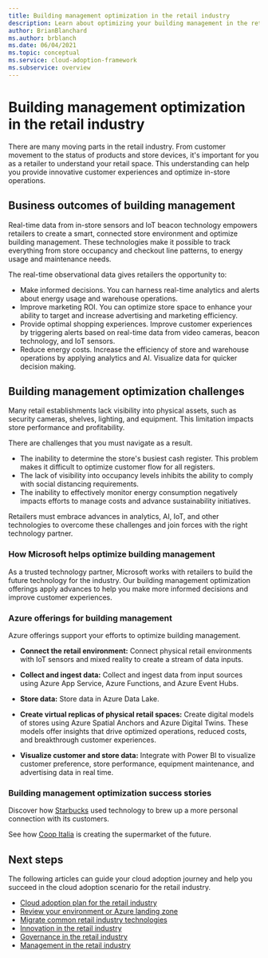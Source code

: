 ```yaml
---
title: Building management optimization in the retail industry
description: Learn about optimizing your building management in the retail industry using Azure services and the challenges you might face.
author: BrianBlanchard
ms.author: brblanch
ms.date: 06/04/2021
ms.topic: conceptual
ms.service: cloud-adoption-framework
ms.subservice: overview
---
```


# Building management optimization in the retail industry

There are many moving parts in the retail industry. From customer movement to the status of products and store devices, it's important for you as a retailer to understand your retail space. This understanding can help you provide innovative customer experiences and optimize in-store operations.

## Business outcomes of building management

Real-time data from in-store sensors and IoT beacon technology empowers retailers to create a smart, connected store environment and optimize building management. These technologies make it possible to track everything from store occupancy and checkout line patterns, to energy usage and maintenance needs.

The real-time observational data gives retailers the opportunity to:

- Make informed decisions. You can harness real-time analytics and alerts about energy usage and warehouse operations.
- Improve marketing ROI. You can optimize store space to enhance your ability to target and increase advertising and marketing efficiency.
- Provide optimal shopping experiences. Improve customer experiences by triggering alerts based on real-time data from video cameras, beacon technology, and IoT sensors.
- Reduce energy costs. Increase the efficiency of store and warehouse operations by applying analytics and AI. Visualize data for quicker decision making.

## Building management optimization challenges

Many retail establishments lack visibility into physical assets, such as security cameras, shelves, lighting, and equipment. This limitation impacts store performance and profitability.

There are challenges that you must navigate as a result.

- The inability to determine the store's busiest cash register. This problem makes it difficult to optimize customer flow for all registers.
- The lack of visibility into occupancy levels inhibits the ability to comply with social distancing requirements.
- The inability to effectively monitor energy consumption negatively impacts efforts to manage costs and advance sustainability initiatives.

Retailers must embrace advances in analytics, AI, IoT, and other technologies to overcome these challenges and join forces with the right technology partner.

### How Microsoft helps optimize building management

As a trusted technology partner, Microsoft works with retailers to build the future technology for the industry. Our building management optimization offerings apply advances to help you make more informed decisions and improve customer experiences.

### Azure offerings for building management

Azure offerings support your efforts to optimize building management.

- **Connect the retail environment:** Connect physical retail environments with IoT sensors and mixed reality to create a stream of data inputs.

- **Collect and ingest data:** Collect and ingest data from input sources using Azure App Service, Azure Functions, and Azure Event Hubs.

- **Store data:** Store data in Azure Data Lake.

- **Create virtual replicas of physical retail spaces:** Create digital models of stores using Azure Spatial Anchors and Azure Digital Twins. These models offer insights that drive optimized operations, reduced costs, and breakthrough customer experiences.

- **Visualize customer and store data:** Integrate with Power BI to visualize customer preference, store performance, equipment maintenance, and advertising data in real time.

### Building management optimization success stories

Discover how [Starbucks](https://blogs.microsoft.com/latino/2019/06/14/its-coffee-time-find-out-how-starbucks-turns-to-technology-to-brew-up-a-more-personal-connection-with-its-customers/) used technology to brew up a more personal connection with its customers.

See how [Coop Italia](https://news.microsoft.com/europe/features/supermarket-of-the-future/#sm.00000udlsc560ee0xtulkfnf0c4yp) is creating the supermarket of the future.

## Next steps

The following articles can guide your cloud adoption journey and help you succeed in the cloud adoption scenario for the retail industry.

- [Cloud adoption plan for the retail industry](./plan.md)
- [Review your environment or Azure landing zone](./ready.md)
- [Migrate common retail industry technologies](./migrate.md)
- [Innovation in the retail industry](./innovate.md)
- [Governance in the retail industry](./govern.md)
- [Management in the retail industry](./manage.md)
